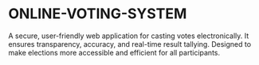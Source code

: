 # ONLINE-VOTING-SYSTEM
A secure, user-friendly web application for casting votes electronically. It ensures transparency, accuracy, and real-time result tallying.  Designed to make elections more accessible and efficient for all participants. 
